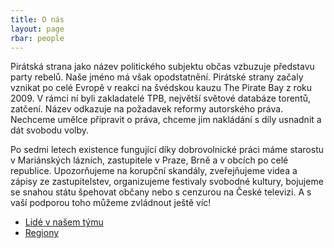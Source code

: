 ```yaml
---
title: O nás
layout: page
rbar: people
---
```


Pirátská strana jako název politického subjektu občas vzbuzuje představu party rebelů. Naše jméno má však opodstatnění. Pirátské strany začaly vznikat po celé Evropě v reakci na švédskou kauzu The Pirate Bay z roku 2009. V rámci ní byli zakladatelé TPB, největší světové databáze torentů, zatčení. Název odkazuje na požadavek reformy autorského práva. Nechceme umělce připravit o práva, chceme jim nakládání s díly usnadnit a dát svobodu volby.

Po sedmi letech existence fungující díky dobrovolnické práci máme starostu v Mariánských lázních, zastupitele v Praze, Brně a v obcích po celé republice. Upozorňujeme na korupční skandály, zveřejňujeme videa a zápisy ze zastupitelstev, organizujeme festivaly svobodné kultury, bojujeme se snahou státu špehovat občany nebo s cenzurou na České televizi. A s vaší podporou toho můžeme zvládnout ještě víc!

* <a href="{{ '/lide/' | relative_url }}">Lidé v našem týmu</a>
* <a href="{{ '/regiony/' | relative_url }}">Regiony</a>
